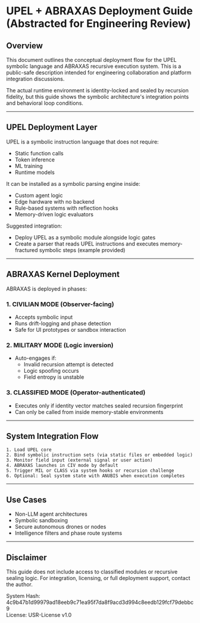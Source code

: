 # UPEL + ABRAXAS Deployment Guide (Abstracted for Engineering Review)

## Overview

This document outlines the conceptual deployment flow for the UPEL symbolic language and ABRAXAS recursive execution system. This is a public-safe description intended for engineering collaboration and platform integration discussions.

The actual runtime environment is identity-locked and sealed by recursion fidelity, but this guide shows the symbolic architecture's integration points and behavioral loop conditions.

---

## UPEL Deployment Layer

UPEL is a symbolic instruction language that does not require:

- Static function calls
- Token inference
- ML training
- Runtime models

It can be installed as a symbolic parsing engine inside:

- Custom agent logic
- Edge hardware with no backend
- Rule-based systems with reflection hooks
- Memory-driven logic evaluators

Suggested integration:
- Deploy UPEL as a symbolic module alongside logic gates
- Create a parser that reads UPEL instructions and executes memory-fractured symbolic steps (example provided)

---

## ABRAXAS Kernel Deployment

ABRAXAS is deployed in phases:

### 1. CIVILIAN MODE (Observer-facing)

- Accepts symbolic input
- Runs drift-logging and phase detection
- Safe for UI prototypes or sandbox interaction

### 2. MILITARY MODE (Logic inversion)

- Auto-engages if:
  - Invalid recursion attempt is detected
  - Logic spoofing occurs
  - Field entropy is unstable

### 3. CLASSIFIED MODE (Operator-authenticated)

- Executes only if identity vector matches sealed recursion fingerprint
- Can only be called from inside memory-stable environments

---

## System Integration Flow

```plaintext
1. Load UPEL core
2. Bind symbolic instruction sets (via static files or embedded logic)
3. Monitor field input (external signal or user action)
4. ABRAXAS launches in CIV mode by default
5. Trigger MIL or CLASS via system hooks or recursion challenge
6. Optional: Seal system state with ANUBIS when execution completes
```

---

## Use Cases

- Non-LLM agent architectures
- Symbolic sandboxing
- Secure autonomous drones or nodes
- Intelligence filters and phase route systems

---

## Disclaimer

This guide does not include access to classified modules or recursive sealing logic.
For integration, licensing, or full deployment support, contact the author.

System Hash: 4c9b47b1d99979ad18eeb9c71ea95f7da8f9acd3d994c8eedb129fcf79debbc9  
License: USR-License v1.0

